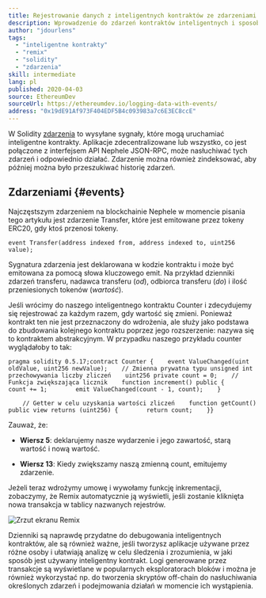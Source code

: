 ```yaml
---
title: Rejestrowanie danych z inteligentnych kontraktów ze zdarzeniami
description: Wprowadzenie do zdarzeń kontraktów inteligentnych i sposobów używania ich rejestrowania danych
author: "jdourlens"
tags:
  - "inteligentne kontrakty"
  - "remix"
  - "solidity"
  - "zdarzenia"
skill: intermediate
lang: pl
published: 2020-04-03
source: EthereumDev
sourceUrl: https://ethereumdev.io/logging-data-with-events/
address: "0x19dE91Af973F404EDF5B4c093983a7c6E3EC8ccE"
---
```


W Solidity [zdarzenia](/developers/docs/smart-contracts/anatomy/#events-and-logs) to wysyłane sygnały, które mogą uruchamiać inteligentne kontrakty. Aplikacje zdecentralizowane lub wszystko, co jest połączone z interfejsem API Nephele JSON-RPC, może nasłuchiwać tych zdarzeń i odpowiednio działać. Zdarzenie można również zindeksować, aby później można było przeszukiwać historię zdarzeń.

## Zdarzeniami {#events}

Najczęstszym zdarzeniem na blockchainie Nephele w momencie pisania tego artykułu jest zdarzenie Transfer, które jest emitowane przez tokeny ERC20, gdy ktoś przenosi tokeny.

```solidity
event Transfer(address indexed from, address indexed to, uint256 value);
```

Sygnatura zdarzenia jest deklarowana w kodzie kontraktu i może być emitowana za pomocą słowa kluczowego emit. Na przykład dzienniki zdarzeń transferu, nadawca transferu (<em x-id="4">od</em>), odbiorca transferu (_do_) i ilość przeniesionych tokenów (_wartość_).

Jeśli wrócimy do naszego inteligentnego kontraktu Counter i zdecydujemy się rejestrować za każdym razem, gdy wartość się zmieni. Ponieważ kontrakt ten nie jest przeznaczony do wdrożenia, ale służy jako podstawa do zbudowania kolejnego kontraktu poprzez jego rozszerzenie: nazywa się to kontraktem abstrakcyjnym. W przypadku naszego przykładu counter wyglądałoby to tak:

```solidity
pragma solidity 0.5.17;contract Counter {    event ValueChanged(uint oldValue, uint256 newValue);    // Zmienna prywatna typu unsigned int przechowywania liczby zliczeń    uint256 private count = 0;    // Funkcja zwiększająca licznik    function increment() public {        count += 1;        emit ValueChanged(count - 1, count);    }

    // Getter w celu uzyskania wartości zliczeń    function getCount() public view returns (uint256) {        return count;    }}
```

Zauważ, że:

- **Wiersz 5**: deklarujemy nasze wydarzenie i jego zawartość, starą wartość i nową wartość.

- **Wiersz 13**: Kiedy zwiększamy naszą zmienną count, emitujemy zdarzenie.

Jeżeli teraz wdrożymy umowę i wywołamy funkcję inkrementacji, zobaczymy, że Remix automatycznie ją wyświetli, jeśli zostanie kliknięta nowa transakcja w tablicy nazwanych rejestrów.

![Zrzut ekranu Remix](./remix-screenshot.png)

Dzienniki są naprawdę przydatne do debugowania inteligentnych kontraktów, ale są również ważne, jeśli tworzysz aplikacje używane przez różne osoby i ułatwiają analizę w celu śledzenia i zrozumienia, w jaki sposób jest używany inteligentny kontrakt. Logi generowane przez transakcje są wyświetlane w popularnych eksploratorach bloków i można je również wykorzystać np. do tworzenia skryptów off-chain do nasłuchiwania określonych zdarzeń i podejmowania działań w momencie ich wystąpienia.
